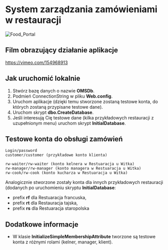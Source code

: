 # System zarządzania zamówieniami w restauracji

![Food_Portal](https://witek1902.github.io/restaurant-system/img/food_portal_main.png)

## Film obrazujący działanie aplikacje 
https://vimeo.com/154968913

## Jak uruchomić lokalnie

1. Stwórz bazę danych o nazwie **OMSDb**.
2. Podmień ConnectionString w pliku **Web.config**.
3. Uruchom aplikacje (dzięki temu stworzone zostaną testowe konta, do których zostaną przypisane testowe dane).
4. Uruchom skrypt **dbo.CreateDatabase**.
5. Jeśli interesują Cię testowe dane (kilka przykładowych restauracji z uzupełnionym menu) uruchom skrypt **InitialDatabase**.

## Testowe konta do obsługi zamówień
```
Login/password
customer/customer (przykładowe konto klienta)

rw-waiter/rw-waiter (konto kelnera w Restuaracja u Witka)
rw-manager/rw-manager (konto managera w Restuaracja u Witka)
rw-cook/rw-cook (konto kucharza w Restuaracja u Witka)
```

Analogicznie stworzone zostały konta dla innych przykładowych restauracji (dodanych po uruchomieniu skryptu **InitialDatabase**:
- prefix **rf** dla Restuaracja francuska,
- prefix **rt** dla Restauracja tajska,
- prefix **rs** dla Restuaracja staropolska

## Dodatkowe informacje
- W klasie **InitializeSimpleMembershipAttribute** tworzone są testowe konta z różnymi rolami (kelner, manager, klient).
